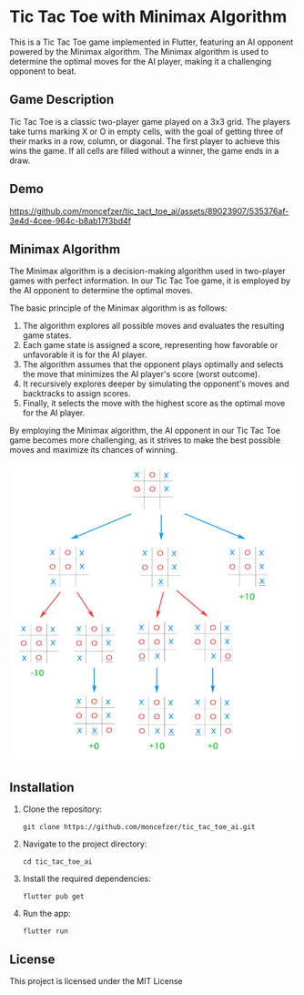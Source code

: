 # Tic Tac Toe with Minimax Algorithm

This is a Tic Tac Toe game implemented in Flutter, featuring an AI opponent powered by the Minimax algorithm. The Minimax algorithm is used to determine the optimal moves for the AI player, making it a challenging opponent to beat.

## Game Description

Tic Tac Toe is a classic two-player game played on a 3x3 grid. The players take turns marking X or O in empty cells, with the goal of getting three of their marks in a row, column, or diagonal. The first player to achieve this wins the game. If all cells are filled without a winner, the game ends in a draw.

## Demo



https://github.com/moncefzer/tic_tact_toe_ai/assets/89023907/535376af-3e4d-4cee-964c-b8ab17f3bd4f



## Minimax Algorithm

The Minimax algorithm is a decision-making algorithm used in two-player games with perfect information. In our Tic Tac Toe game, it is employed by the AI opponent to determine the optimal moves.

The basic principle of the Minimax algorithm is as follows:

1. The algorithm explores all possible moves and evaluates the resulting game states.
2. Each game state is assigned a score, representing how favorable or unfavorable it is for the AI player.
3. The algorithm assumes that the opponent plays optimally and selects the move that minimizes the AI player's score (worst outcome).
4. It recursively explores deeper by simulating the opponent's moves and backtracks to assign scores.
5. Finally, it selects the move with the highest score as the optimal move for the AI player.

By employing the Minimax algorithm, the AI opponent in our Tic Tac Toe game becomes more challenging, as it strives to make the best possible moves and maximize its chances of winning.

![MinMax demo](demo/minmax.png)

## Installation

1. Clone the repository:

   ```
   git clone https://github.com/moncefzer/tic_tac_toe_ai.git
   ```

2. Navigate to the project directory:

   ```
   cd tic_tac_toe_ai
   ```

3. Install the required dependencies:

   ```
   flutter pub get
   ```

4. Run the app:

   ```
   flutter run
   ```

## License

This project is licensed under the MIT License
